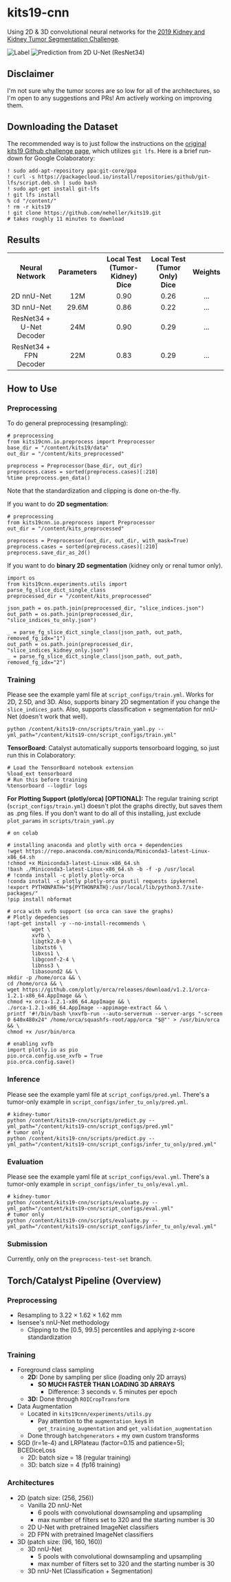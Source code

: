 # kits19-cnn
Using 2D & 3D convolutional neural networks for the [2019 Kidney and Kidney Tumor Segmentation Challenge](https://kits19.grand-challenge.org/).

![Label](images/label_case_00113.png)
![Prediction from 2D U-Net (ResNet34)](images/pred2d_case_00113.png)

## Disclaimer
I'm not sure why the tumor scores are so low for all of the architectures, so I'm open to any suggestions and PRs! Am actively working on improving them.

## Downloading the Dataset
The recommended way is to just follow the instructions on the [original kits19 Github challenge page](https://github.com/neheller/kits19), which utilizes `git lfs`.
Here is a brief run-down for Google Colaboratory:
```
! sudo add-apt-repository ppa:git-core/ppa
! curl -s https://packagecloud.io/install/repositories/github/git-lfs/script.deb.sh | sudo bash
! sudo apt-get install git-lfs
! git lfs install
% cd "/content/"
! rm -r kits19
! git clone https://github.com/neheller/kits19.git
# takes roughly 11 minutes to download
```

## Results
<table>
  <tbody>
    <tr>
      <!-- header row -->
      <th>Neural Network</th>
      <th align="center">Parameters</th>
      <th align="center">Local Test (Tumor-Kidney) Dice</th>
      <th align="center">Local Test (Tumor Only) Dice</th>
      <th align="center">Weights</th>
    </tr>
    <!--row (person information)-->
    <tr>
      <td align="center">2D nnU-Net</td>
      <td align="center">12M</td>
      <td align="center">0.90</td>
      <td align="center">0.26</td>
      <td align="center">...</td>
    </tr>
    <tr>
      <td align="center">3D nnU-Net</td>
      <td align="center">29.6M</td>
      <td align="center">0.86</td>
      <td align="center">0.22</td>
      <td align="center">...</td>
    </tr>
    <tr>
      <td align="center">ResNet34 + U-Net Decoder</td>
      <td align="center">24M</td>
      <td align="center">0.90</td>
      <td align="center">0.29</td>
      <td align="center">...</td>
    </tr>
    <tr>
      <td align="center">ResNet34 + FPN Decoder</td>
      <td align="center">22M</td>
      <td align="center">0.83</td>
      <td align="center">0.29</td>
      <td align="center">...</td>
    </tr>
  </tbody>
</table>


## How to Use

### Preprocessing
To do general preprocessing (resampling):
```
# preprocessing
from kits19cnn.io.preprocess import Preprocessor
base_dir = "/content/kits19/data"
out_dir = "/content/kits_preprocessed"

preprocess = Preprocessor(base_dir, out_dir)
preprocess.cases = sorted(preprocess.cases)[:210]
%time preprocess.gen_data()
```
Note that the standardization and clipping is done on-the-fly.

If you want to do __2D segmentation__:
```
# preprocessing
from kits19cnn.io.preprocess import Preprocessor
out_dir = "/content/kits_preprocessed"

preprocess = Preprocessor(out_dir, out_dir, with_mask=True)
preprocess.cases = sorted(preprocess.cases)[:210]
preprocess.save_dir_as_2d()
```
If you want to do __binary 2D segmentation__ (kidney only or renal tumor only).
```
import os
from kits19cnn.experiments.utils import parse_fg_slice_dict_single_class
preprocessed_dir = "/content/kits_preprocessed"

json_path = os.path.join(preprocessed_dir, "slice_indices.json")
out_path = os.path.join(preprocessed_dir, "slice_indices_tu_only.json")

_ = parse_fg_slice_dict_single_class(json_path, out_path, removed_fg_idx="1")
out_path = os.path.join(preprocessed_dir, "slice_indices_kidney_only.json")
_ = parse_fg_slice_dict_single_class(json_path, out_path, removed_fg_idx="2")
```

### Training
Please see the example yaml file at `script_configs/train.yml`. Works for 2D, 2.5D,
and 3D. Also, supports binary 2D segmentation if you change the `slice_indices_path`.
Also, supports classification + segmentation for nnU-Net (doesn't work that well).
```
python /content/kits19-cnn/scripts/train_yaml.py --yml_path="/content/kits19-cnn/script_configs/train.yml"
```
__TensorBoard__: Catalyst automatically supports tensorboard logging, so just run this in Colaboratory:
```
# Load the TensorBoard notebook extension
%load_ext tensorboard
# Run this before training
%tensorboard --logdir logs
```
__For Plotting Support (plotly/orca) [OPTIONAL]:__
The regular training script (`script_configs/train.yml`) doesn't plot the graphs
directly, but saves them as .png files. If you don't want to do all of this installing, just exclude `plot_params` in `scripts/train_yaml.py`
```
# on colab

# installing anaconda and plotly with orca + dependencies
!wget https://repo.anaconda.com/miniconda/Miniconda3-latest-Linux-x86_64.sh
!chmod +x Miniconda3-latest-Linux-x86_64.sh
!bash ./Miniconda3-latest-Linux-x86_64.sh -b -f -p /usr/local
# !conda install -c plotly plotly-orca
!conda install -c plotly plotly-orca psutil requests ipykernel
!export PYTHONPATH="${PYTHONPATH}:/usr/local/lib/python3.7/site-packages/"
!pip install nbformat

# orca with xvfb support (so orca can save the graphs)
# Plotly depedencies
!apt-get install -y --no-install-recommends \
        wget \
        xvfb \
        libgtk2.0-0 \
        libxtst6 \
        libxss1 \
        libgconf-2-4 \
        libnss3 \
        libasound2 && \
mkdir -p /home/orca && \
cd /home/orca && \
wget https://github.com/plotly/orca/releases/download/v1.2.1/orca-1.2.1-x86_64.AppImage && \
chmod +x orca-1.2.1-x86_64.AppImage && \
./orca-1.2.1-x86_64.AppImage --appimage-extract && \
printf '#!/bin/bash \nxvfb-run --auto-servernum --server-args "-screen 0 640x480x24" /home/orca/squashfs-root/app/orca "$@"' > /usr/bin/orca && \
chmod +x /usr/bin/orca

# enabling xvfb
import plotly.io as pio
pio.orca.config.use_xvfb = True
pio.orca.config.save()
```

### Inference
Please see the example yaml file at `script_configs/pred.yml`. There's a tumor-only
example in `script_configs/infer_tu_only/pred.yml`.
```
# kidney-tumor
python /content/kits19-cnn/scripts/predict.py --yml_path="/content/kits19-cnn/script_configs/pred.yml"
# tumor only
python /content/kits19-cnn/scripts/predict.py --yml_path="/content/kits19-cnn/script_configs/infer_tu_only/pred.yml"
```

### Evaluation
Please see the example yaml file at `script_configs/eval.yml`. There's a tumor-only
example in `script_configs/infer_tu_only/eval.yml`.
```
# kidney-tumor
python /content/kits19-cnn/scripts/evaluate.py --yml_path="/content/kits19-cnn/script_configs/eval.yml"
# tumor only
python /content/kits19-cnn/scripts/evaluate.py --yml_path="/content/kits19-cnn/script_configs/infer_tu_only/eval.yml"
```

### Submission
Currently, only on the `preprocess-test-set` branch.

## Torch/Catalyst Pipeline (Overview)
### Preprocessing
* Resampling to 3.22 × 1.62 × 1.62 mm
* Isensee's nnU-Net methodology
  * Clipping to the [0.5, 99.5] percentiles and applying z-score standardization

### Training
* Foreground class sampling
  * __2D:__ Done by sampling per slice (loading only 2D arrays)
    * __SO MUCH FASTER THAN LOADING 3D ARRAYS__
      * Difference: 3 seconds v. 5 minutes per epoch
  * __3D:__ Done through `ROICropTransform`
* Data Augmentation
  * Located in `kits19cnn/experiments/utils.py`
    * Pay attention to the `augmentation_key`s in `get_training_augmentation` and `get_validation_augmentation`
  * Done through `batchgenerators` + my own custom transforms
* SGD (lr=1e-4) and LRPlateau (factor=0.15 and patience=5); BCEDiceLoss
  * 2D: batch size = 18 (regular training)
  * 3D: batch size = 4 (fp16 training)

### Architectures
* 2D (patch size: (256, 256))
  * Vanilla 2D nnU-Net
    * 6 pools with convolutional downsampling and upsampling
    * max number of filters set to 320 and the starting number is 30
  * 2D U-Net with pretrained ImageNet classifiers
  * 2D FPN with pretrained ImageNet classifiers
* 3D (patch size: (96, 160, 160))
  * 3D nnU-Net
    * 5 pools with convolutional downsampling and upsampling
    * max number of filters set to 320 and the starting number is 30
  * 3D nnU-Net (Classification + Segmentation)
